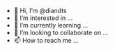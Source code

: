- 👋 Hi, I’m @diandts
- 👀 I’m interested in ...
- 🌱 I’m currently learning ...
- 💞️ I’m looking to collaborate on ...
- 📫 How to reach me ...

<!---
diandts/diandts is a ✨ special ✨ repository because its `README.md` (this file) appears on your GitHub profile.
You can click the Preview link to take a look at your changes.
--->
